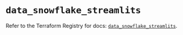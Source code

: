 # `data_snowflake_streamlits`

Refer to the Terraform Registry for docs: [`data_snowflake_streamlits`](https://registry.terraform.io/providers/snowflakedb/snowflake/2.6.0/docs/data-sources/streamlits).
